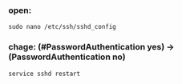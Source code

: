 ### open:
    sudo nano /etc/ssh/sshd_config
### chage: (#PasswordAuthentication yes) -> (PasswordAuthentication no)
    service sshd restart
